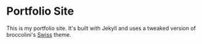# Portfolio Site

This is my portfolio site. It's built with Jekyll and uses a tweaked version of broccolini's [Swiss](https://github.com/broccolini/swiss) theme.
